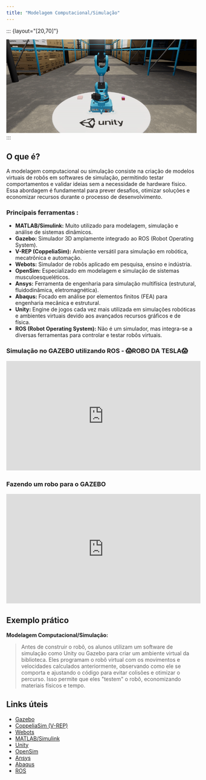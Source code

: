 ```yaml
---
title: "Modelagem Computacional/Simulação"
---
```


::: {layout="[20,70]"}
<!-- Espaço reservado para imagem -->
![](../images/robotics_image.gif)
:::
## O que é?

A modelagem computacional ou simulação consiste na criação de modelos virtuais de robôs em softwares de simulação, permitindo testar comportamentos e validar ideias sem a necessidade de hardware físico. Essa abordagem é fundamental para prever desafios, otimizar soluções e economizar recursos durante o processo de desenvolvimento.

### Principais ferramentas :

- **MATLAB/Simulink:** Muito utilizado para modelagem, simulação e análise de sistemas dinâmicos.
- **Gazebo:** Simulador 3D amplamente integrado ao ROS (Robot Operating System).
- **V-REP (CoppeliaSim):** Ambiente versátil para simulação em robótica, mecatrônica e automação.
- **Webots:** Simulador de robôs aplicado em pesquisa, ensino e indústria.
- **OpenSim:** Especializado em modelagem e simulação de sistemas musculoesqueléticos.
- **Ansys:** Ferramenta de engenharia para simulação multifísica (estrutural, fluidodinâmica, eletromagnética).
- **Abaqus:** Focado em análise por elementos finitos (FEA) para engenharia mecânica e estrutural.
- **Unity:** Engine de jogos cada vez mais utilizada em simulações robóticas e ambientes virtuais devido aos avançados recursos gráficos e de física.
- **ROS (Robot Operating System):** Não é um simulador, mas integra-se a diversas ferramentas para controlar e testar robôs virtuais.

### Simulação no GAZEBO utilizando ROS - 😱ROBO DA TESLA😱

<iframe width="514" height="289" src="https://www.youtube.com/embed/videoseries?si=AZr6cIDNMdldgzsf&amp;list=PLfTBmjS5EtQ3LnbYeCsozbOD7UEP_1HMI" title="Estruturas de Seleção" frameborder="0" allow="accelerometer; clipboard-write; encrypted-media; gyroscope; picture-in-picture" allowfullscreen></iframe>

### Fazendo um robo para o GAZEBO

<iframe width="514" height="289" src="https://www.youtube.com/embed/_qQAfTmB5wc?si=V1HhUjmc6r91hTlc"  title="Estruturas de Seleção" frameborder="0" allow="accelerometer; clipboard-write; encrypted-media; gyroscope; picture-in-picture" allowfullscreen></iframe>



## Exemplo prático


**Modelagem Computacional/Simulação:**  

>Antes de construir o robô, os alunos utilizam um software de simulação como Unity ou Gazebo para criar um ambiente virtual da biblioteca. Eles programam o robô virtual com os movimentos e velocidades calculados anteriormente, observando como ele se comporta e ajustando o código para evitar colisões e otimizar o percurso. Isso permite que eles "testem" o robô, economizando materiais físicos e tempo.

## Links úteis

- [Gazebo](https://gazebosim.org/)
- [CoppeliaSim (V-REP)](https://www.coppeliarobotics.com/)
- [Webots](https://cyberbotics.com/)
- [MATLAB/Simulink](https://www.mathworks.com/products/simulink.html)
- [Unity](https://unity.com/)
- [OpenSim](https://opensim.stanford.edu/)
- [Ansys](https://www.ansys.com/)
- [Abaqus](https://www.3ds.com/products-services/simulia/products/abaqus/)
- [ROS](https://www.ros.org/)

